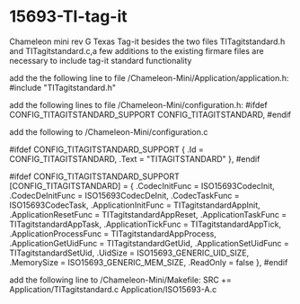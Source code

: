# 15693-TI-tag-it
Chameleon mini rev G Texas Tag-it 
besides the two files TITagitstandard.h and TITagitstandard.c,a few additions to the existing firmare files are necessary to include tag-it standard functionality

add the the following line to file /Chameleon-Mini/Application/application.h: 
#include "TITagitstandard.h"

add the following lines to file /Chameleon-Mini/configuration.h:
#ifdef CONFIG_TITAGITSTANDARD_SUPPORT
	CONFIG_TITAGITSTANDARD,
#endif

add the following to /Chameleon-Mini/configuration.c

#ifdef CONFIG_TITAGITSTANDARD_SUPPORT
	{ .Id = CONFIG_TITAGITSTANDARD,	.Text = "TITAGITSTANDARD" },
#endif

#ifdef CONFIG_TITAGITSTANDARD_SUPPORT
    [CONFIG_TITAGITSTANDARD] = {
    	.CodecInitFunc = ISO15693CodecInit,
    	.CodecDeInitFunc = ISO15693CodecDeInit,
		.CodecTaskFunc = ISO15693CodecTask,
		.ApplicationInitFunc = TITagitstandardAppInit,
		.ApplicationResetFunc = TITagitstandardAppReset,
		.ApplicationTaskFunc = TITagitstandardAppTask,
		.ApplicationTickFunc = TITagitstandardAppTick,
		.ApplicationProcessFunc = TITagitstandardAppProcess,
		.ApplicationGetUidFunc = TITagitstandardGetUid,
		.ApplicationSetUidFunc = TITagitstandardSetUid,
		.UidSize = ISO15693_GENERIC_UID_SIZE,
		.MemorySize = ISO15693_GENERIC_MEM_SIZE,
		.ReadOnly = false
    },
#endif

add the following line to /Chameleon-Mini/Makefile:
SRC         +=  Application/TITagitstandard.c Application/ISO15693-A.c
